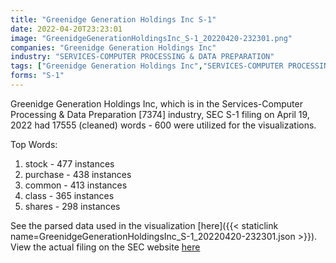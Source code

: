 ```yaml
---
title: "Greenidge Generation Holdings Inc S-1"
date: 2022-04-20T23:23:01
image: "GreenidgeGenerationHoldingsInc_S-1_20220420-232301.png"
companies: "Greenidge Generation Holdings Inc"
industry: "SERVICES-COMPUTER PROCESSING & DATA PREPARATION"
tags: ["Greenidge Generation Holdings Inc","SERVICES-COMPUTER PROCESSING & DATA PREPARATION","04-19-2022","S-1"]
forms: "S-1"
---
```

Greenidge Generation Holdings Inc, which is in the Services-Computer Processing & Data Preparation [7374] industry, SEC S-1 filing on April 19, 2022 had 17555 (cleaned) words - 600 were utilized for the visualizations.

Top Words:
1. stock - 477 instances
2. purchase - 438 instances
3. common - 413 instances
4. class - 365 instances
5. shares - 298 instances


See the parsed data used in the visualization [here]({{< staticlink name=GreenidgeGenerationHoldingsInc_S-1_20220420-232301.json >}}).  
View the actual filing on the SEC website [here](https://www.sec.gov/Archives/edgar/data/1844971/0001193125-22-108196.txt)